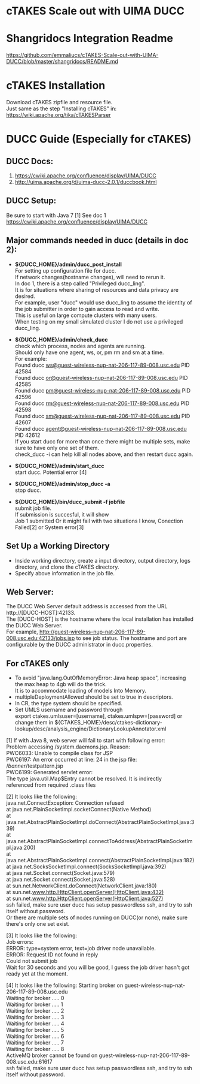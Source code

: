 # cTAKES Scale out with UIMA DUCC  

# Shangridocs Integration Readme   
https://github.com/emmaliucs/cTAKES-Scale-out-with-UIMA-DUCC/blob/master/shangridocs/README.md

# cTAKES Installation  
Download cTAKES zipfile and resource file.  
Just same as the step "Installing cTAKES" in:  
https://wiki.apache.org/tika/cTAKESParser  

# DUCC Guide (Especially for cTAKES)

## DUCC Docs:
1. https://cwiki.apache.org/confluence/display/UIMA/DUCC
2. http://uima.apache.org/d/uima-ducc-2.0.1/duccbook.html

## DUCC Setup:
Be sure to start with Java 7 [1]
See doc 1 https://cwiki.apache.org/confluence/display/UIMA/DUCC

## Major commands needed in ducc (details in doc 2):
* **${DUCC_HOME}/admin/ducc_post_install**  
  For setting up configuration file for ducc.  
  If network changes(hostname changes), will need to rerun it.  
  In doc 1, there is a step called "Privileged ducc_ling".  
  It is for situations where sharing of resources and data privacy are desired.  
  For example, user "ducc" would use ducc_ling to assume the identity of the job submitter in order to gain access to read and    write.  
  This is useful on large compute clusters with many users.  
  When testing on my small simulated cluster I do not use a privileged ducc_ling.  
  
* **${DUCC_HOME}/admin/check_ducc**  
  check which process, nodes and agents are running.  
  Should only have one agent, ws, or, pm rm and sm at a time.  
  For example:  
  Found ducc ws@guest-wireless-nup-nat-206-117-89-008.usc.edu PID 42584  
  Found ducc or@guest-wireless-nup-nat-206-117-89-008.usc.edu PID 42585  
  Found ducc pm@guest-wireless-nup-nat-206-117-89-008.usc.edu PID 42596  
  Found ducc rm@guest-wireless-nup-nat-206-117-89-008.usc.edu PID 42598  
  Found ducc sm@guest-wireless-nup-nat-206-117-89-008.usc.edu PID 42607  
  Found ducc agent@guest-wireless-nup-nat-206-117-89-008.usc.edu PID 42612  
  If you start ducc for more than once there might be multiple sets, make sure to have only one set of them.  
  check_ducc -i can help kill all nodes above, and then restart ducc again.  

* **${DUCC_HOME}/admin/start_ducc**  
  start ducc. 
  Potential error [4]

* **${DUCC_HOME}/admin/stop_ducc -a**  
  stop ducc. 

* **${DUCC_HOME}/bin/ducc_submit -f jobfile**  
  submit job file.  
  If submission is succesful, it will show  
  Job 1 submitted
  Or it might fail with two situations I know, Conection Failed[2] or System error[3]  

## Set Up a Working Directory  
* Inside working directory, create a input directory, output directory, logs directory, and clone the cTAKES directory.  
* Specify above information in the job file.

## Web Server:
  The DUCC Web Server default address is accessed from the URL http://[DUCC-HOST]:42133.  
  The [DUCC-HOST] is the hostname where the local installation has installed the DUCC Web Server.  
  For example, http://guest-wireless-nup-nat-206-117-89-008.usc.edu:42133/jobs.jsp to see job status.
  The hostname and port are configurable by the DUCC administrator in ducc.properties.  

## For cTAKES only  
* To avoid "java.lang.OutOfMemoryError: Java heap space", increasing the max heap to 4gb will do the trick.  
It is to accommodate loading of models Into Memory.  
* multipleDeploymentAllowed should be set to true in descriptors.  
* In CR, the type system should be specified.  
* Set UMLS username and password through  
export ctakes.umlsuser=[username], ctakes.umlspw=[password]  or
change them in ${CTAKES_HOME}/desc/ctakes-dictionary-lookup/desc/analysis_engine/DictionaryLookupAnnotator.xml  



[1] If with Java 8, web server will fail to start with following error:  
Problem accessing /system.daemons.jsp. Reason:  
PWC6033: Unable to compile class for JSP  
PWC6197: An error occurred at line: 24 in the jsp file:  
/$banner/$testpattern.jsp  
PWC6199: Generated servlet error:  
The type java.util.Map$Entry cannot be resolved. It is indirectly  
referenced from required .class files  

[2] It looks like the following:  
java.net.ConnectException: Connection refused  
	at java.net.PlainSocketImpl.socketConnect(Native Method)  
	at java.net.AbstractPlainSocketImpl.doConnect(AbstractPlainSocketImpl.java:339)  
	at java.net.AbstractPlainSocketImpl.connectToAddress(AbstractPlainSocketImpl.java:200)  
	at java.net.AbstractPlainSocketImpl.connect(AbstractPlainSocketImpl.java:182)  
	at java.net.SocksSocketImpl.connect(SocksSocketImpl.java:392)  
	at java.net.Socket.connect(Socket.java:579)  
	at java.net.Socket.connect(Socket.java:528)  
	at sun.net.NetworkClient.doConnect(NetworkClient.java:180)  
	at sun.net.www.http.HttpClient.openServer(HttpClient.java:432)  
	at sun.net.www.http.HttpClient.openServer(HttpClient.java:527)  
ssh failed, make sure user ducc has setup passwordless ssh, and try to ssh itself without password.  
Or there are multiple sets of nodes running on DUCC(or none), make sure there's only one set exist.  

[3] It looks like the following:  
Job errors:  
ERROR:  type=system error, text=job driver node unavailable.  
ERROR: Request ID not found in reply  
Could not submit job  
Wait for 30 seconds and you will be good, I guess the job driver hasn't got ready yet at the moment.

[4] It looks like the following: 
Starting broker on guest-wireless-nup-nat-206-117-89-008.usc.edu  
Waiting for broker ..... 0  
Waiting for broker ..... 1  
Waiting for broker ..... 2  
Waiting for broker ..... 3  
Waiting for broker ..... 4  
Waiting for broker ..... 5  
Waiting for broker ..... 6  
Waiting for broker ..... 7  
Waiting for broker ..... 8  
ActiveMQ broker cannot be found on guest-wireless-nup-nat-206-117-89-008.usc.edu:61617  
ssh failed, make sure user ducc has setup passwordless ssh, and try to ssh itself without password.
